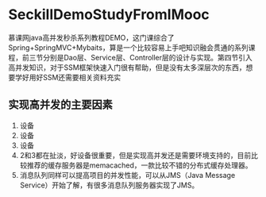 # SeckillDemoStudyFromIMooc
慕课网java高并发秒杀系列教程DEMO，这门课综合了Spring+SpringMVC+Mybaits，算是一个比较容易上手吧知识融会贯通的系列课程，前三节分别是Dao层、Service层、Controller层的设计与实现。第四节引入高并发知识，对于SSM框架快速入门很有帮助，但是没有太多深层次的东西，想要学好用好SSM还需要相关资料充实
## 实现高并发的主要因素
1. 设备
2. 设备
3. 设备
4. 2和3都在扯淡，好设备很重要，但是实现高并发还是需要环境支持的，目前比较推荐的缓存服务器是memacached，一款比较不错的分布式缓存处理器。
5. 消息队列同样可以提高项目的并发性能，可以从JMS（Java Message Service）开始了解，有很多消息队列服务器实现了JMS。
